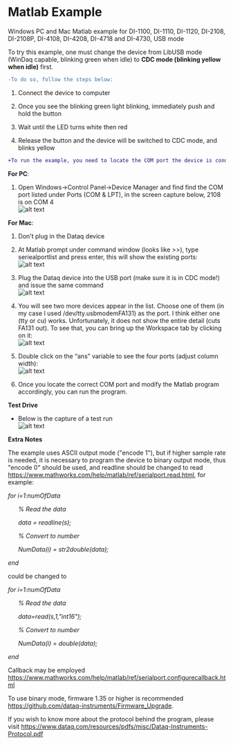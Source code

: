 # Matlab Example
 Windows PC and Mac Matlab example for DI-1100, DI-1110, DI-1120, DI-2108, DI-2108P, DI-4108, DI-4208, DI-4718 and DI-4730, USB mode
 
 To try this example, one must change the device from LibUSB mode (WinDaq capable, blinking green when idle) to **CDC mode (blinking yellow when idle)** first. 
 
 ```diff
-To do so, follow the steps below:
 ```
 
 1. Connect the device to computer
 
 2. Once you see the blinking green light blinking, immediately push and hold the button
 
 3. Wait until the LED turns white then red
 
 4. Release the button and the device will be switched to CDC mode, and blinks yellow

```diff
+To run the example, you need to locate the COM port the device is connected to
```
 
 **For PC**:
 
 1) Open Windows->Control Panel->Device Manager and find find the COM port listed under Ports (COM & LPT), in the screen capture below, 2108 is on COM 4 <br/> 
![alt text](https://www.dataq.com/resources/repository/matlab_devicemanager.png)

**For Mac**:
 
 1. Don't plug in the Dataq device
 
 2. At  Matlab prompt under command window (looks like >>), type seriealportlist and press enter, this will show the existing ports: <br/> 
![alt text](https://www.dataq.com/resources/repository/matlab_image001.png)

 3. Plug the Dataq device into the USB port (make sure it is in CDC mode!) and issue the same command <br/> 
 ![alt text](https://www.dataq.com/resources/repository/matlab_image002.png)
 
 4. You will see two more devices appear in the list.  Choose one of them (in my case I used /dev/tty.usbmodemFA131) as the port.  I think either one (tty or cu) works.  Unfortunately, it does not show the entire detail (cuts FA131 out).  To see that, you can bring up the Workspace tab by clicking on it: <br/> 
 ![alt text](https://www.dataq.com/resources/repository/matlab_image003.png)
 
 5) Double click on the “ans” variable to see the four ports (adjust column width):<br/> 
 ![alt text](https://www.dataq.com/resources/repository/matlab_image005.png)
 
 6) Once you locate the correct COM port and modify the Matlab program accordingly, you can run the program. 
 
 **Test Drive**
 
  - Below is the capture of a test run <br/> 
  ![alt text](https://www.dataq.com/resources/repository/matlab_matlaboutput.png)
  
 
 **Extra Notes**
  
 The example uses ASCII output mode ("encode 1"), but if higher sample rate is needed, it is necessary to program the device to binary output mode, thus "encode 0" should be used, and readline should be changed to read https://www.mathworks.com/help/matlab/ref/serialport.read.html, for example:
 
 _for i=1:numOfData_
 
 _&nbsp;&nbsp;&nbsp;&nbsp;&nbsp;&nbsp;% Read the data_
    
 _&nbsp;&nbsp;&nbsp;&nbsp;&nbsp;&nbsp;data = readline(s);_
    
 _&nbsp;&nbsp;&nbsp;&nbsp;&nbsp;&nbsp;% Convert to number_
    
 _&nbsp;&nbsp;&nbsp;&nbsp;&nbsp;&nbsp;NumData(i) = str2double(data);_
    
_end_

could be changed to 

_for i=1:numOfData_

_&nbsp;&nbsp;&nbsp;&nbsp;&nbsp;&nbsp;% Read the data_
    
_&nbsp;&nbsp;&nbsp;&nbsp;&nbsp;&nbsp;data=read(s,1,"int16");_
    
_&nbsp;&nbsp;&nbsp;&nbsp;&nbsp;&nbsp;% Convert to number_
    
_&nbsp;&nbsp;&nbsp;&nbsp;&nbsp;&nbsp;NumData(i) = double(data);_
    
_end_
 
 Callback may be employed https://www.mathworks.com/help/matlab/ref/serialport.configurecallback.html
 
 To use binary mode, firmware 1.35 or higher is recommended https://github.com/dataq-instruments/Firmware_Upgrade. 
 
 If you wish to know more about the protocol behind the program, please visit https://www.dataq.com/resources/pdfs/misc/Dataq-Instruments-Protocol.pdf
 
 
